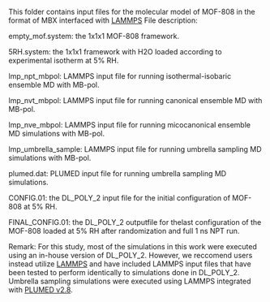 This folder contains input files for the molecular model of MOF-808 in the format of MBX interfaced with [LAMMPS](https://github.com/lammps/lammps)
File description:

empty_mof.system: the 1x1x1 MOF-808 framework.

5RH.system: the 1x1x1 framework with H2O loaded according to experimental isotherm at 5% RH.

lmp_npt_mbpol: LAMMPS input file for running isothermal-isobaric ensemble MD with MB-pol.

lmp_nvt_mbpol: LAMMPS input file for running canonical ensemble MD with MB-pol.

lmp_nve_mbpol: LAMMPS input file for running micocanonical ensemble MD simulations with MB-pol.

lmp_umbrella_sample: LAMMPS input file for running umbrella sampling MD simulations with MB-pol.

plumed.dat: PLUMED input file for running umbrella sampling MD simulations.

CONFIG.01: the DL_POLY_2 input file for the initial configuration of MOF-808 at 5% RH.

FINAL_CONFIG.01: the DL_POLY_2 outputfile for thelast configuration of the MOF-808 loaded at 5% RH after randomization and full 1 ns NPT run.


Remark:
For this study, most of the simulations in this work were executed using an in-house version of DL_POLY_2. However, we reccomend users instead utilize [LAMMPS](https://github.com/lammps/lammps) and have included LAMMPS input files that have been tested to perform identically to simulations done in DL_POLY_2. Umbrella sampling simulations were executed using LAMMPS integrated with [PLUMED v2.8](https://github.com/plumed/plumed2).

